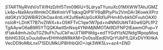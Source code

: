 $START$NyRVdV/oTXifHzD/hf5Tim096lU+5LdryaTYunuXc01MXWWTAhJGMZLk4p+Na9AnxWmtkOC8kKmIrVF1qkxgQtP1FY6qBPtyPiv2VmDAr3KowkXPrzddGKzV3QWBiR2OkOax4ntLirK2uf6eAUpGcKRd1uPHm40vbkhDFvuhOAX0nsIoR+LDnKT7B7ivZlWX+k+O5KFTvC1qw1W7pd+n4NN0UbNT40w6QPLfP2TgAAywO6aB9R5YTQQKAwIlSnNsq4YNhMjNMOTAt9D/FNP2tEawmOFup+YtFlak4dmhJs0uTGZ9uFh7uJCkFw/JITWPWdg+edTYGdYlzN2Ndg1RpopMoqtbhHG3GLsOuuIs6wvEHHhIdWRkKM+Dv0ssIEed0VQrYUbFfLQXxDVYKHkAVecDD9oMbLnxl71SDUMkUP8HhbQIO+/qk3WK5Lv+az4+$END$
